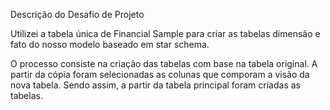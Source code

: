 Descrição do Desafio de Projeto

Utilizei a tabela única de Financial Sample para criar as tabelas dimensão e fato do nosso modelo baseado em star schema.

O processo consiste na criação das tabelas com base na tabela original. A partir da cópia foram selecionadas as colunas que comporam a visão da nova tabela. Sendo assim, a partir da tabela principal foram criadas as tabelas.